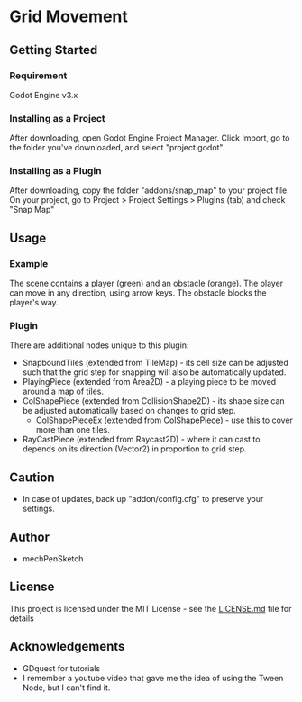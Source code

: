 # Grid Movement

## Getting Started

### Requirement
Godot Engine v3.x

### Installing as a Project
After downloading, open Godot Engine Project Manager. Click Import, go to the folder you've downloaded, and select "project.godot".

### Installing as a Plugin
After downloading, copy the folder "addons/snap_map" to your project file. On your project, go to Project > Project Settings > Plugins (tab) and check "Snap Map"

## Usage

### Example
The scene contains a player (green) and an obstacle (orange). The player can move in any direction, using arrow keys. The obstacle blocks the player's way.

### Plugin
There are additional nodes unique to this plugin:
* SnapboundTiles (extended from TileMap) - its cell size can be adjusted such that the grid step for snapping will also be automatically updated.
* PlayingPiece (extended from Area2D) - a playing piece to be moved around a map of tiles.
* ColShapePiece (extended from CollisionShape2D) - its shape size can be adjusted automatically based on changes to grid step.
  * ColShapePieceEx (extended from ColShapePiece) - use this to cover more than one tiles.
* RayCastPiece (extended from Raycast2D) - where it can cast to depends on its direction (Vector2) in proportion to grid step.

## Caution
* In case of updates, back up "addon/config.cfg" to preserve your settings.

## Author
* mechPenSketch

## License
This project is licensed under the MIT License - see the [LICENSE.md](LICENSE.md) file for details

## Acknowledgements
* GDquest for tutorials
* I remember a youtube video that gave me the idea of using the Tween Node, but I can't find it.
